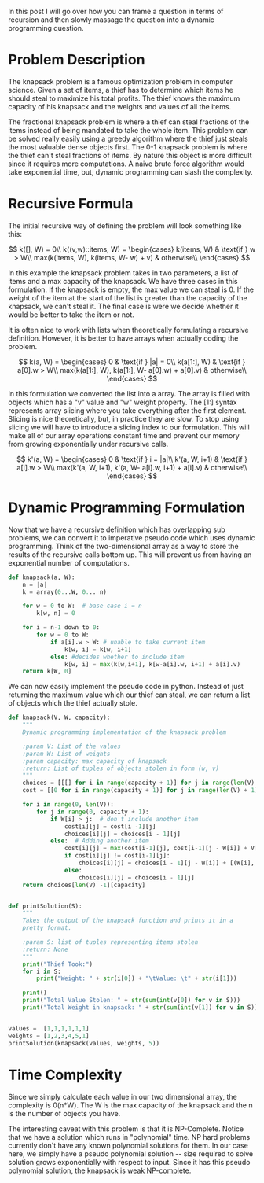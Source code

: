 In this post I will go over how you can frame a question in terms of recursion and then slowly massage the question into a dynamic programming question.

# Problem Description

The knapsack problem is a famous optimization problem in computer science.
Given a set of items, a thief has to determine which items he should steal to maximize his total profits.
The thief knows the maximum capacity of his knapsack and the weights and values of all the items.

The fractional knapsack problem is where a thief can steal fractions of the items instead of being mandated to take the whole item.
This problem can be solved really easily using a greedy algorithm where the thief just steals the most valuable dense objects first.
The 0-1 knapsack problem is where the thief can't steal fractions of items.
By nature this object is more difficult since it requires more computations.
A naive brute force algorithm would take exponential time, but, dynamic programming can slash the complexity.

# Recursive Formula

The initial recursive way of defining the problem will look something like this:

$$
k([], W) = 0\\
k((v,w)::items, W) =
  \begin{cases}
   k(items, W) & \text{if } w > W\\
   max(k(items, W), k(items, W- w) + v) & otherwise\\
  \end{cases}
$$

In this example the knapsack problem takes in two parameters, a list of items and a max capacity of the knapsack.
We have three cases in this formulation. If the knapsack is empty, the max value we can steal is 0.
If the weight of the item at the start of the list is greater than the capacity of the knapsack, we can't steal it.
The final case is were we decide whether it would be better to take the item or not.

It is often nice to work with lists when theoretically formulating a recursive definition.
However, it is better to have arrays when actually coding the problem.

$$
k(a, W) =
  \begin{cases}
   0 & \text{if } |a| = 0\\
   k(a[1:], W) & \text{if } a[0].w > W\\
   max(k(a[1:], W), k(a[1:], W- a[0].w) + a[0].v) & otherwise\\
  \end{cases}
$$

In this formulation we converted the list into a array. The array is filled with objects which has a "v" value and "w" weight property.
The [1:] syntax represents array slicing where you take everything after the first element.
Slicing is nice theoretically, but, in practice they are slow.
To stop using slicing we will have to introduce a slicing index to our formulation.
This will make all of our array operations constant time and prevent our memory from growing exponentially under recursive calls.

$$
k'(a, W) =
  \begin{cases}
   0 & \text{if } i = |a|\\
   k'(a, W, i+1) & \text{if } a[i].w > W\\
   max(k'(a, W, i+1), k'(a, W- a[i].w, i+1) + a[i].v) & otherwise\\
  \end{cases}
$$

# Dynamic Programming Formulation

Now that we have a recursive definition which has overlapping sub problems, we can convert it to imperative pseudo code which uses dynamic programming.
Think of the two-dimensional array as a way to store the results of the recursive calls bottom up.
This will prevent us from having an exponential number of computations.

````Python
def knapsack(a, W):
    n = |a|
    k = array(0...W, 0... n)

    for w = 0 to W:  # base case i = n
        k[w, n] = 0

    for i = n-1 down to 0:
        for w = 0 to W:
            if a[i].w > W: # unable to take current item
                k[w, i] = k[w, i+1]
            else: #decides whether to include item
                k[w, i] = max(k[w,i+1], k[w-a[i].w, i+1] + a[i].v)
    return k[W, 0]
````

We can now easily implement the pseudo code in python.
Instead of just returning the maximum value which our thief can steal, we can return a list of objects which the thief actually stole.

````Python
def knapsack(V, W, capacity):
    """
    Dynamic programming implementation of the knapsack problem

    :param V: List of the values
    :param W: List of weights
    :param capacity: max capacity of knapsack
    :return: List of tuples of objects stolen in form (w, v)
    """
    choices = [[[] for i in range(capacity + 1)] for j in range(len(V) + 1)]
    cost = [[0 for i in range(capacity + 1)] for j in range(len(V) + 1)]

    for i in range(0, len(V)):
        for j in range(0, capacity + 1):
            if W[i] > j:  # don't include another item
                cost[i][j] = cost[i -1][j]
                choices[i][j] = choices[i - 1][j]
            else:  # Adding another item
                cost[i][j] = max(cost[i-1][j], cost[i-1][j - W[i]] + V[i])
                if cost[i][j] != cost[i-1][j]:
                    choices[i][j] = choices[i - 1][j - W[i]] + [(W[i], V[i])]
                else:
                    choices[i][j] = choices[i - 1][j]
    return choices[len(V) -1][capacity]


def printSolution(S):
    """
    Takes the output of the knapsack function and prints it in a
    pretty format.

    :param S: list of tuples representing items stolen
    :return: None
    """
    print("Thief Took:")
    for i in S:
        print("Weight: " + str(i[0]) + "\tValue: \t" + str(i[1]))

    print()
    print("Total Value Stolen: " + str(sum(int(v[0]) for v in S)))
    print("Total Weight in knapsack: " + str(sum(int(v[1]) for v in S)))


values =  [1,1,1,1,1,1]
weights = [1,2,3,4,5,1]
printSolution(knapsack(values, weights, 5))
````

# Time Complexity

Since we simply calculate each value in our two dimensional array, the complexity is 0(n*W).
The W is the max capacity of the knapsack and the n is the number of objects you have.

The interesting caveat with this problem is that it is NP-Complete.
Notice that we have a solution which runs in "polynomial" time.
NP hard problems currently don't have any known polynomial solutions for them.
In our case here, we simply have a pseudo polynomial solution -- size required to solve solution grows exponentially with respect to input.
Since it has this pseudo polynomial solution, the knapsack is [weak NP-complete](https://en.wikipedia.org/wiki/Weak_NP-completeness).